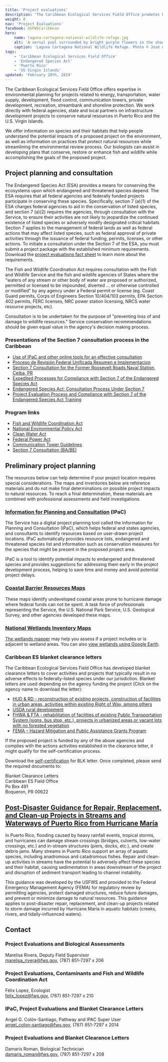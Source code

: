 ```yaml
---
title: 'Project evaluations'
description: 'The Caribbean Ecological Services Field Office promotes healthy wildlife and their habitat through a diverse group of programs:  Endangered Species, Partners for Fish and Wildlife, Contaminants Program, Coastal Program and Project Evaluation.'
weight: 8
nav: 'Project Evaluations'
facebook: USFWSCaribbean
hero:
    name: laguna-cartagena-national-wildlife-refuge.jpg
    alt: 'A vernal pool surrounded by bright purple flowers in the shadow of a forested mountain.'
    caption: 'Laguna Cartagena National Wildlife Refuge. Photo © José Almodóvar.'
tags:
    - 'Caribbean Ecological Services Field Office'
    - 'Endangered Species Act'
    - 'Puerto Rico'
    - 'US Virgin Islands'
updated: 'February 20th, 2019'
---
```


The Caribbean Ecological Services Field Office offers expertise in environmental planning for projects related to energy, transportation, water supply, development, flood control, communication towers, private development, recreation, streambank and shoreline protection. We work directly with federal agencies, state and local partners on infrastructure development projects to conserve natural resources in Puerto Rico and the U.S. Virgin Islands.

We offer information on species and their habitats that help people understand the potential impacts of a proposed project on the environment, as
well as information on practices that protect natural resources while streamlining the environmental review process. Our biologists can assist in developing plans that conserve, restore or enhance fish and wildlife while accomplishing the goals of the proposed project.

## Project planning and consultation

The Endangered Species Act (ESA) provides a means for conserving the ecosystems upon which endangered and threatened species depend. The ESA requires that all federal agencies and federally funded projects participate in conserving these species. Specifically, section 7 (a)(1) of the ESA charges federal agencies to aid in the conservation of listed species, and section 7 (a)(2) requires the agencies, through consultation with the Service, to ensure their activities are not likely to jeopardize the continued existence of listed species or adversely modify designated critical habitats. Section 7 applies to the management of federal lands as well as federal actions that may affect listed species, such as federal approval of private activities through the issuance of federal funding, permits, licenses, or other actions. To initiate a consultation under the Section 7 of the ESA, you must submit a project package with the established minimum requirements. Download the [project evaluations fact sheet](/pdf/fact-sheet/caribbean-ecological-services-field-office-project-evaluations.pdf) to learn more about the requirements.

The Fish and Wildlife Coordination Act requires consultation with the Fish and Wildlife Service and the fish and wildlife agencies of States where the "waters of any stream or other body of water are proposed or authorized, permitted or licensed to be impounded, diverted ... or otherwise controlled or modified" by any agency under a Federal permit or license (eg. Coast Guard permits, Corps of Engineers Section 10/404/103 permits, EPA Section 402 permits, FERC licenses, NRC power station licensing, NRCS water resource projects, etc).

Consultation is to be undertaken for the purpose of "preventing loss of and damage to wildlife resources." Service conservation recommendations should be given equal value in the agency's decision making process.

### Presentations of the Section 7 consultation process in the Caribbean

- [Use of IPaC and other online tools for an effective consultation](/pdf/presentations/use-of-ipac-and-other-online-tools.pdf)
- [Proceso de Revisión Federal Unificada Resumen e Implementacion](/pdf/presentations/proceso-de-revision-federal-unificada-resumen-e-implementacion.pdf)
- [Section 7 Consultation for the Former Roosevelt Roads Naval Station, Ceiba, PR](/pdf/presentations/former-roosevelt-roads-naval-station.pdf)
- [Expedited Processes for Compliance with Section 7 of the Endangered Species Act](/pdf/presentations/esa-expedited-processes.pdf)
- [Endangered Species Act: Consultation Process Under Section 7](/pdf/presentations/endangered-species-act-consultation-process-under-section-7.pdf)
- [Project Evaluation Process and Compliance with Section 7 of the Endangered Species Act Training](/pdf/presentations/project-evaluation-process-and-compliance-with-section-7-of-the-endangered-species-act-training.pdf)

### Program links

- [Fish and Wildlife Coordination Act](https://www.fws.gov/habitatconservation/fwca.html)
- [National Environmental Policy Act](https://www.fws.gov/habitatconservation/nepa.html)
- [Clean Water Act](https://www.fws.gov/habitatconservation/cwa.html)
- [Federal Power Act](https://www.fws.gov/habitatconservation/fpa_final.pdf)
- [Communication Tower Guidelines](https://www.fws.gov/habitatconservation/communicationtowers.html)
- [Section 7 Consultation (BA/BE)](https://www.fws.gov/midwest/endangered/section7/index.html)

## Preliminary project planning

The resources below can help determine if your project location requires special considerations. The maps and inventories below are reference materials and do not make final determinations on possible project impacts to natural resources. To reach a final determination, these materials are combined with professional assessments and field investigations.

### [Information for Planning and Consultation](https://ecos.fws.gov/ipac/) (IPaC)

The Service has a digital project planning tool called the Information for Planning and Consultation (IPaC), which helps federal and states agencies, and consultants to identify resources based on user-drawn project locations. IPaC automatically provides resource lists, endangered and threatened species list and information such as conservation measures for the species that might be present in the proposed project area.

IPaC is a tool to identify potential impacts to endangered and threatened species and provides suggestions for addressing them early in the project development process, helping to save time and money and avoid potential project delays.

### [Coastal Barrier Resources Maps](https://www.fws.gov/CBRA/)

These maps identify undeveloped coastal areas prone to hurricane damage where federal funds can not be spent. A task force of professionals representing the Service, the U.S. National Park Service, U.S. Geological Survey, and other agencies developed these maps.

### [National Wetlands Inventory Maps](https://www.fws.gov/wetlands/index.html)

[The wetlands mapper](https://www.fws.gov/wetlands/Data/Mapper.html) may help you assess if a project includes or is adjacent to wetland areas. You can also [view wetlands using Google Earth](https://www.fws.gov/wetlands/Data/Google-Earth.html).

### Caribbean ES blanket clearance letters

The Caribbean Ecological Services Field Office has developed blanket clearance letters to cover activities and projects that typically result in no adverse effects to federally-listed species under our jurisdiction. Blanket letters are used depending on the agency funding the project (Click on the agency name to download the letter):

- [HUD & RD - reconstruction of existing projects, construction of facilities in urban areas, activities within existing Right of Way, among others](/pdf/letter/caribbean-blanket-clearance-letter-for-federally-sponsored-projects-housing-and-urban-development.pdf)
- [USDA rural development](/pdf/letter/caribbean-blanket-clearance-letter-for-federally-sponsored-projects-usda-rural-development.pdf)
- [FHWA & FTA - rehabilitation of facilities of existing Public Transportation System (signs, bus stop, etc.), projects in urbanized areas or vacant lots with no forested vegetation](/pdf/letter/caribbean-blanket-letter-for-federally-sponsored-projects-federal-highway-administration.pdf)
- [FEMA – Hazard Mitigation and Public Assistance Grants Program](/pdf/letter/caribbean-blanket-clearance-letter-for-federally-sponsored-projects-hazard-mitigation-and-public-assistance-grants.pdf)

If the proposed project is funded by any of the above agencies and complies with the actions activities established in the clearance letter, it might qualify for the self-certification process.

Download the [self-certification](/pdf/letter/caribbean-blanket-clearence-letter.pdf) for BLK letter. Once completed, please send the required documents to:

Blanket Clearance Letters  
Caribbean ES Field Office  
Po Box 491  
Boqueron, PR 00622

## [Post-Disaster Guidance for Repair, Replacement, and Clean-up Projects in Streams and Waterways of Puerto Rico from Hurricane María](/pdf/guidelines/post-disaster-guidance-for-projects-in-streams-and-waterways-of-puerto-rico.pdf)

In Puerto Rico, flooding caused by heavy rainfall events, tropical storms, and hurricanes can damage stream crossings (bridges, culverts, low-water crossings, etc.) and in-stream structures (piers, docks, etc.), and create debris jams. Many streams in Puerto Rico support an array of aquatic species, including anadromous and catadromous fishes. Repair and clean-up activities in streams have the potential to adversely affect these species and their habitat, causing sedimentation in areas downstream of the project and disruption of sediment transport leading to channel instability.

This guidance was developed by the USFWS and provided to the Federal Emergency Management Agency (FEMA) for regulatory review by permitting agencies, protect damaged structures, reduce future damages, and prevent or minimize damage to natural resources. This guidance applies to post-disaster repair, replacement, and clean-up projects related to storm damage incurred by Hurricane María in aquatic habitats (creeks, rivers, and tidally-influenced waters).

## Contact

### Project Evaluations and Biological Assessments

Marelisa Rivera, Deputy Field Supervisor  
[marelisa_rivera@fws.gov](mailto:marelisa_rivera@fws.gov), (787) 851-7297 x 206

### Project Evaluations, Contaminants and Fish and Wildlife Coordination Act

Félix Lopez, Ecologist  
[felix_lopez@fws.gov](mailto:felix_lopez@fws.gov), (787) 851-7297 x 210

### IPaC, Project Evaluations and Blanket Clearance Letters

Angel G. Colón-Santiago, Pathway and IPAC Super User  
[angel_colon-santiago@fws.gov](mailto:angel_colon-santiago@fws.gov), (787) 851-7297 x 2014

### Project Evaluations and Blanket Clearance Letters

Damaris Roman, Biological Technician  
[damaris_roman@fws.gov](mailto:damaris_roman@fws.gov), (787) 851-7297 x 208
